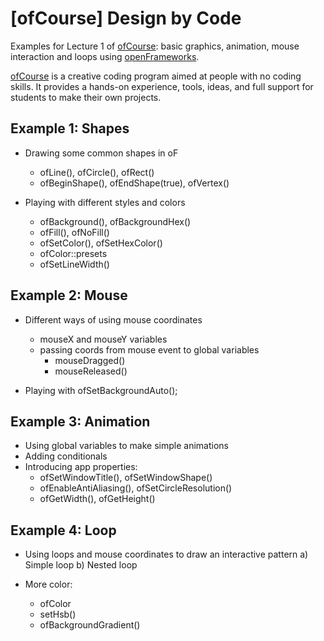# [ofCourse] Design by Code
Examples for Lecture 1 of [ofCourse](http://www.ofcourse.io/): basic graphics, animation, mouse interaction and loops using [openFrameworks](http://openframeworks.cc/).

[ofCourse](http://www.ofcourse.io/) is a creative coding program aimed at people with no coding skills. It provides a hands-on experience, tools, ideas, and full support for students to make their own projects.

## Example 1: Shapes
 * Drawing some common shapes in oF
    * ofLine(), ofCircle(), ofRect()
    * ofBeginShape(), ofEndShape(true), ofVertex()
    
 
 * Playing with different styles and colors
    * ofBackground(), ofBackgroundHex()
    * ofFill(), ofNoFill()
    * ofSetColor(), ofSetHexColor()
    * ofColor::presets
    * ofSetLineWidth()


## Example 2: Mouse
 * Different ways of using mouse coordinates
    * mouseX and mouseY variables
    * passing coords from mouse event to global variables
        * mouseDragged()
        * mouseReleased()
 
 
 * Playing with ofSetBackgroundAuto();
 
 
## Example 3: Animation
 * Using global variables to make simple animations
 * Adding conditionals
 * Introducing app properties:
    * ofSetWindowTitle(), ofSetWindowShape()
    * ofEnableAntiAliasing(), ofSetCircleResolution()
    * ofGetWidth(), ofGetHeight()
    
    
## Example 4: Loop
 * Using loops and mouse coordinates to draw an interactive pattern
    a) Simple loop
    b) Nested loop
 
 
 * More color:
    * ofColor
    * setHsb()
    * ofBackgroundGradient()